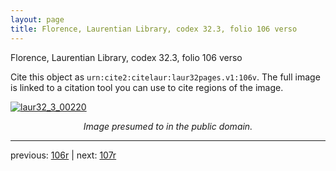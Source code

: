 ```yaml
---
layout: page
title: Florence, Laurentian Library, codex 32.3, folio 106 verso
---
```


Florence, Laurentian Library, codex 32.3, folio 106 verso

Cite this object as `urn:cite2:citelaur:laur32pages.v1:106v`.  The full image is linked to a citation tool you can use to cite regions of the image.

[![laur32_3_00220](http://www.homermultitext.org/iipsrv?IIIF=/project/homer/pyramidal/deepzoom/citelaur/laur32imgs/v1/laur32_3_00220.tif/full/800,/0/default.jpg)](http://www.homermultitext.org/ict2/?urn=urn:cite2:citelaur:laur32imgs.v1:laur32_3_00220) 

<p style="text-align: center; font-style: italic;">Image presumed to in the public domain.</p>

---

previous: [106r](../106r/) | next: [107r](../107r/)